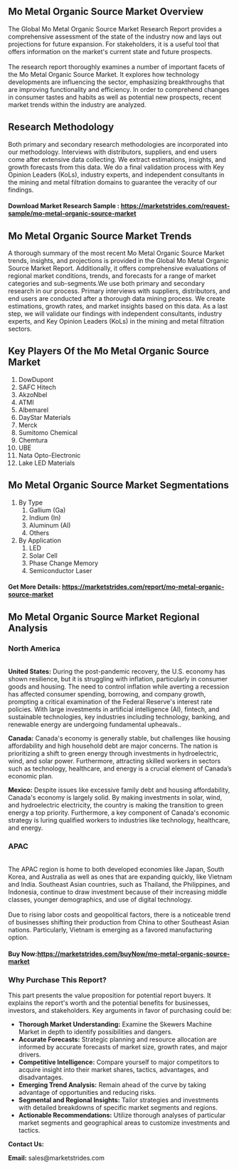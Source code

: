 <h2>Mo Metal Organic Source Market Overview</h2>
<p>The Global Mo Metal Organic Source Market Research Report provides a comprehensive assessment of the state of the industry now and lays out projections for future expansion. For stakeholders, it is a useful tool that offers information on the market's current state and future prospects. <br /><br />The research report thoroughly examines a number of important facets of the Mo Metal Organic Source Market. It explores how technology developments are influencing the sector, emphasizing breakthroughs that are improving functionality and efficiency. In order to comprehend changes in consumer tastes and habits as well as potential new prospects, recent market trends within the industry are analyzed.</p>
<h2>Research Methodology</h2>
<p>Both primary and secondary research methodologies are incorporated into our methodology. Interviews with distributors, suppliers, and end users come after extensive data collecting. We extract estimations, insights, and growth forecasts from this data. We do a final validation process with Key Opinion Leaders (KoLs), industry experts, and independent consultants in the mining and metal filtration domains to guarantee the veracity of our findings.</p>
<h4>Download Market Research Sample : <a href=https://marketstrides.com/request-sample/mo-metal-organic-source-market>https://marketstrides.com/request-sample/mo-metal-organic-source-market</a></h4>
<h2>Mo Metal Organic Source Market Trends</h2>
<p>A thorough summary of the most recent Mo Metal Organic Source Market trends, insights, and projections is provided in the Global Mo Metal Organic Source Market Report. Additionally, it offers comprehensive evaluations of regional market conditions, trends, and forecasts for a range of market categories and sub-segments.We use both primary and secondary research in our process. Primary interviews with suppliers, distributors, and end users are conducted after a thorough data mining process. We create estimations, growth rates, and market insights based on this data. As a last step, we will validate our findings with independent consultants, industry experts, and Key Opinion Leaders (KoLs) in the mining and metal filtration sectors.</p>
<h2>Key Players Of the Mo Metal Organic Source Market</h2>
<p><ol><li>DowDupont</li><li>SAFC Hitech</li><li>AkzoNbel</li><li>ATMI</li><li>Albemarel</li><li>DayStar Materials</li><li>Merck</li><li>Sumitomo Chemical</li><li>Chemtura</li><li>UBE</li><li>Nata Opto-Electronic</li><li>Lake LED Materials</li></ol></p>
<h2>Mo Metal Organic Source Market Segmentations</h2>
<p><ol><li>By Type<ol><li> Gallium (Ga)</li><li>Indium (In)</li><li>Aluminum (Al)</li><li>Others</ol></li><li> By Application<ol><li>LED</li><li>Solar Cell</li><li>Phase Change Memory</li><li>Semiconductor Laser</ol></li></ol></p>
<h4>Get More Details: <a href=https://marketstrides.com/report/mo-metal-organic-source-market>https://marketstrides.com/report/mo-metal-organic-source-market</a></h4>
<h2>Mo Metal Organic Source Market Regional Analysis</h2>
<h3>North America</h3>
<p><br /><strong>United States:</strong> During the post-pandemic recovery, the U.S. economy has shown resilience, but it is struggling with inflation, particularly in consumer goods and housing. The need to control inflation while averting a recession has affected consumer spending, borrowing, and company growth, prompting a critical examination of the Federal Reserve's interest rate policies. With large investments in artificial intelligence (AI), fintech, and sustainable technologies, key industries including technology, banking, and renewable energy are undergoing fundamental upheavals..</p>
<p><strong>Canada:</strong> Canada's economy is generally stable, but challenges like housing affordability and high household debt are major concerns. The nation is prioritizing a shift to green energy through investments in hydroelectric, wind, and solar power. Furthermore, attracting skilled workers in sectors such as technology, healthcare, and energy is a crucial element of Canada&rsquo;s economic plan.</p>
<p><strong>Mexico:</strong> Despite issues like excessive family debt and housing affordability, Canada's economy is largely solid. By making investments in solar, wind, and hydroelectric electricity, the country is making the transition to green energy a top priority. Furthermore, a key component of Canada's economic strategy is luring qualified workers to industries like technology, healthcare, and energy.</p>
<h3>APAC</h3>
<p><br />The APAC region is home to both developed economies like Japan, South Korea, and Australia as well as ones that are expanding quickly, like Vietnam and India. Southeast Asian countries, such as Thailand, the Philippines, and Indonesia, continue to draw investment because of their increasing middle classes, younger demographics, and use of digital technology. <br /> <br />Due to rising labor costs and geopolitical factors, there is a noticeable trend of businesses shifting their production from China to other Southeast Asian nations. Particularly, Vietnam is emerging as a favored manufacturing option.</p>
<h4>Buy Now:<a href=https://marketstrides.com/buyNow/mo-metal-organic-source-market>https://marketstrides.com/buyNow/mo-metal-organic-source-market</a></h4>
<h3>Why Purchase This Report?</h3>
<p>This part presents the value proposition for potential report buyers. It explains the report's worth and the potential benefits for businesses, investors, and stakeholders. Key arguments in favor of purchasing could be:</p>
<ul>
<li><strong>Thorough Market Understanding:</strong> Examine the Skewers Machine Market in depth to identify possibilities and dangers.</li>
<li><strong>Accurate Forecasts:</strong> Strategic planning and resource allocation are informed by accurate forecasts of market size, growth rates, and major drivers.</li>
<li><strong>Competitive Intelligence:</strong> Compare yourself to major competitors to acquire insight into their market shares, tactics, advantages, and disadvantages.</li>
<li><strong>Emerging Trend Analysis:</strong> Remain ahead of the curve by taking advantage of opportunities and reducing risks.</li>
<li><strong>Segmental and Regional Insights:</strong> Tailor strategies and investments with detailed breakdowns of specific market segments and regions.</li>
<li><strong>Actionable Recommendations:</strong> Utilize thorough analyses of particular market segments and geographical areas to customize investments and tactics.</li>
</ul>
<p><strong>Contact Us:</strong></p>
<p><strong>Email:</strong> <a>sales@marketstrides.com</a></p>
